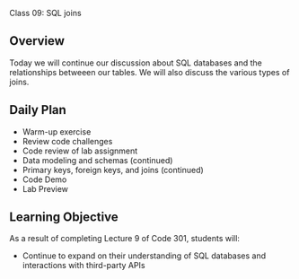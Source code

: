 Class 09: SQL joins

## Overview

Today we will continue our discussion about SQL databases and the relationships betweeen our tables. We will also discuss the various types of joins.

## Daily Plan

- Warm-up exercise
- Review code challenges
- Code review of lab assignment
- Data modeling and schemas (continued)
- Primary keys, foreign keys, and joins (continued)
- Code Demo
- Lab Preview

## Learning Objective

As a result of completing Lecture 9 of Code 301, students will:
- Continue to expand on their understanding of SQL databases and interactions with third-party APIs
